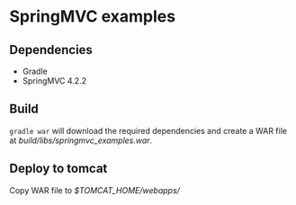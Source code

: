 # SpringMVC examples

## Dependencies

* Gradle
* SpringMVC 4.2.2

## Build 

`gradle war` will download the required dependencies and create a WAR file at *build/libs/springmvc_examples.war*.

## Deploy to tomcat

Copy WAR file to *$TOMCAT_HOME/webapps/*
